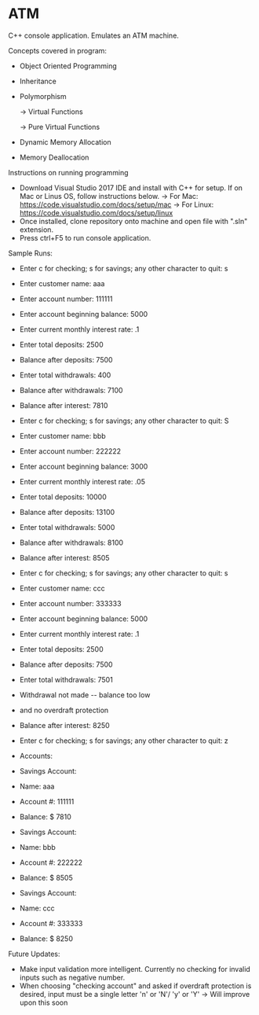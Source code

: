 # ATM
C++ console application. Emulates an ATM machine.

Concepts covered in program:
  - Object Oriented Programming
  - Inheritance
  - Polymorphism
    
    -> Virtual Functions
    
    -> Pure Virtual Functions
  - Dynamic Memory Allocation
  - Memory Deallocation
 
Instructions on running programming
  - Download Visual Studio 2017 IDE and install with C++ for setup. If on Mac or Linus OS, follow instructions below.
      -> For Mac: https://code.visualstudio.com/docs/setup/mac
      -> For Linux: https://code.visualstudio.com/docs/setup/linux
  - Once installed, clone repository onto machine and open file with ".sln" extension.
  - Press ctrl+F5 to run console application.
    
    
Sample Runs:
  - Enter c for checking; s for savings; any other character to quit: s
  - Enter customer name: aaa
  - Enter account number: 111111
  - Enter account beginning balance: 5000
  - Enter current monthly interest rate: .1
  - Enter total deposits: 2500
  - Balance after deposits: 7500
  - Enter total withdrawals: 400
  - Balance after withdrawals: 7100
  - Balance after interest: 7810
  - Enter c for checking; s for savings; any other character to quit: S
  - Enter customer name: bbb
  - Enter account number: 222222
  - Enter account beginning balance: 3000
  - Enter current monthly interest rate: .05
  - Enter total deposits: 10000
  - Balance after deposits: 13100
  - Enter total withdrawals: 5000
  - Balance after withdrawals: 8100
  - Balance after interest: 8505
  - Enter c for checking; s for savings; any other character to quit: s
  - Enter customer name: ccc
  - Enter account number: 333333
  - Enter account beginning balance: 5000
  - Enter current monthly interest rate: .1
  - Enter total deposits: 2500
  - Balance after deposits: 7500
  - Enter total withdrawals: 7501
  - Withdrawal not made -- balance too low
  - and no overdraft protection
  - Balance after interest: 8250
  - Enter c for checking; s for savings; any other character to quit: z

  - Accounts:
  - Savings Account:
  - Name: aaa
  - Account #: 111111
  - Balance: $ 7810

  - Savings Account:
  - Name: bbb
  - Account #: 222222
  - Balance: $ 8505

  - Savings Account:
  - Name: ccc
  - Account #: 333333
  - Balance: $ 8250

    
 Future Updates:
 
   - Make input validation more intelligent. Currently no checking for invalid inputs such as negative number.
   - When choosing "checking account" and asked if overdraft protection is desired, input must be a single letter 'n' or 'N'/ 'y' or 'Y'
      -> Will improve upon this soon
